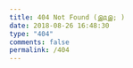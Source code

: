 ```yaml
---
title: 404 Not Found (இдஇ; )
date: 2018-08-26 16:48:30
type: "404"
comments: false
permalink: /404
---
```

